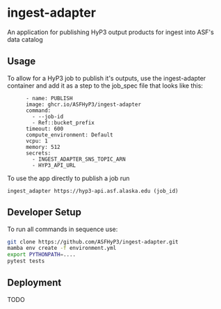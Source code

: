 # ingest-adapter
An application for publishing HyP3 output products for ingest into ASF's data catalog

## Usage

To allow for a HyP3 job to publish it's outputs, use the ingest-adapter container and add it as a step to the job_spec file
that looks like this:

```
      - name: PUBLISH
      image: ghcr.io/ASFHyP3/ingest-adapter
      command:
        - --job-id
        - Ref::bucket_prefix
      timeout: 600
      compute_environment: Default
      vcpu: 1
      memory: 512
      secrets:
        - INGEST_ADAPTER_SNS_TOPIC_ARN
        - HYP3_API_URL
```

To use the app directly to publish a job run

```
ingest_adapter https://hyp3-api.asf.alaska.edu (job_id)
```

## Developer Setup

To run all commands in sequence use:
```bash
git clone https://github.com/ASFHyP3/ingest-adapter.git
mamba env create -f environment.yml
export PYTHONPATH=....
pytest tests
```

## Deployment

TODO
